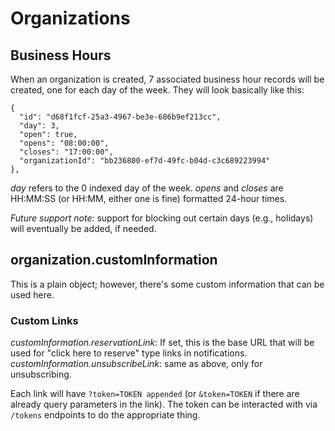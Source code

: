 # Organizations
## Business Hours
When an organization is created, 7 associated business hour records will be created, one for each day of the week.  They will look basically like this:

```
{
  "id": "d68f1fcf-25a3-4967-be3e-686b9ef213cc",
  "day": 3,
  "open": true,
  "opens": "08:00:00",
  "closes": "17:00:00",
  "organizationId": "bb236800-ef7d-49fc-b04d-c3c689223994"
},
```

*day* refers to the 0 indexed day of the week.  *opens* and *closes* are HH:MM:SS (or HH:MM, either one is fine) formatted 24-hour times.

*Future support note:* support for blocking out certain days (e.g., holidays) will eventually be added, if needed.

## organization.customInformation

This is a plain object; however, there's some custom information that can be used here.

### Custom Links
*customInformation.reservationLink*: If set, this is the base URL that will be used for "click here to reserve" type links in notifications.
*customInformation.unsubscribeLink*: same as above, only for unsubscribing.

Each link will have `?token=TOKEN appended` (or `&token=TOKEN` if there are already query parameters in the link).  The token can be interacted with via `/tokens` endpoints to do the appropriate thing.

